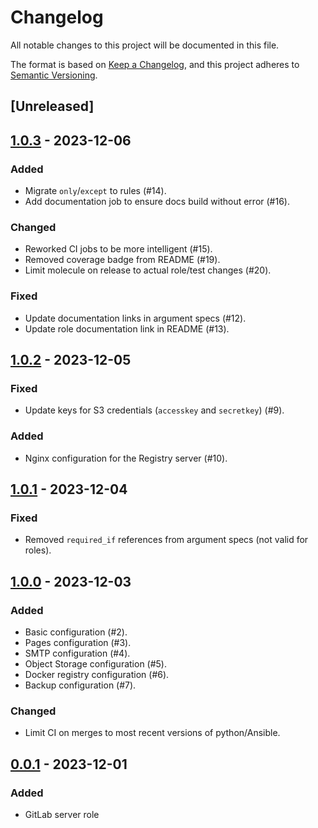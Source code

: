 # Changelog

All notable changes to this project will be documented in this file.

The format is based on [Keep a Changelog](https://keepachangelog.com/en/1.0.0/),
and this project adheres to [Semantic Versioning](https://semver.org/spec/v2.0.0.html).

## [Unreleased]

## [1.0.3] - 2023-12-06

### Added

- Migrate `only`/`except` to rules (#14).
- Add documentation job to ensure docs build without error (#16).

### Changed

- Reworked CI jobs to be more intelligent (#15).
- Removed coverage badge from README (#19).
- Limit molecule on release to actual role/test changes (#20).

### Fixed

- Update documentation links in argument specs (#12).
- Update role documentation link in README (#13).

## [1.0.2] - 2023-12-05

### Fixed

- Update keys for S3 credentials (`accesskey` and `secretkey`) (#9).

### Added

- Nginx configuration for the Registry server (#10).

## [1.0.1] - 2023-12-04

### Fixed

- Removed `required_if` references from argument specs (not valid for roles).

## [1.0.0] - 2023-12-03

### Added

- Basic configuration (#2).
- Pages configuration (#3).
- SMTP configuration (#4).
- Object Storage configuration (#5).
- Docker registry configuration (#6).
- Backup configuration (#7).

### Changed

- Limit CI on merges to most recent versions of python/Ansible.

## [0.0.1] - 2023-12-01

### Added

- GitLab server role

[1.0.3]: https://git.dubzland.com/dubzland/ansible-collection-gitlab/-/compare/1.0.2...1.0.3
[1.0.2]: https://git.dubzland.com/dubzland/ansible-collection-gitlab/-/compare/1.0.1...1.0.2
[1.0.1]: https://git.dubzland.com/dubzland/ansible-collection-gitlab/-/compare/1.0.0...1.0.1
[1.0.0]: https://git.dubzland.com/dubzland/ansible-collection-gitlab/-/compare/0.0.1...1.0.0
[0.0.1]: https://git.dubzland.com/dubzland/ansible-collection-gitlab/-/tree/0.0.1
